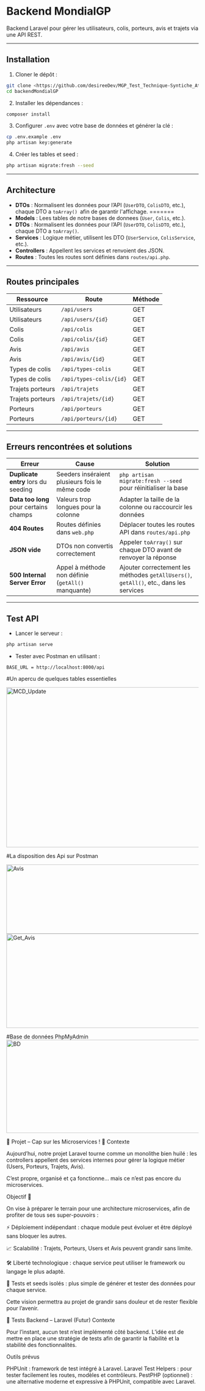 
# Backend MondialGP

Backend Laravel pour gérer les utilisateurs, colis, porteurs, avis et trajets via une API REST.

---

## Installation

1. Cloner le dépôt :

```bash
git clone <https://github.com/desireeDev/MGP_Test_Technique-Syntiche_Attoh.git>
cd backendMondialGP
```

2. Installer les dépendances :

```bash
composer install
```

3. Configurer `.env` avec votre base de données et générer la clé :

```bash
cp .env.example .env
php artisan key:generate
```

4. Créer les tables et seed :

```bash
php artisan migrate:fresh --seed
```

---

## Architecture

* **DTOs** : Normalisent les données pour l’API (`UserDTO`, `ColisDTO`, etc.), chaque DTO a `toArray() `afin de garantir l'affichage.
=======
* **Models** : Lees tables de notre bases de donnees (`User`, `Colis`, etc.).
* **DTOs** : Normalisent les données pour l’API (`UserDTO`, `ColisDTO`, etc.), chaque DTO a `toArray()`.
* **Services** : Logique métier, utilisent les DTO (`UserService`, `ColisService`, etc.).
* **Controllers** : Appellent les services et renvoient des JSON.
* **Routes** : Toutes les routes sont définies dans `routes/api.php`.

---

## Routes principales

| Ressource        | Route                   | Méthode |
| ---------------- | ----------------------- | ------- |
| Utilisateurs     | `/api/users`            | GET     |
| Utilisateurs     | `/api/users/{id}`       | GET     |
| Colis            | `/api/colis`            | GET     |
| Colis            | `/api/colis/{id}`       | GET     |
| Avis             | `/api/avis`             | GET     |
| Avis             | `/api/avis/{id}`        | GET     |
| Types de colis   | `/api/types-colis`      | GET     |
| Types de colis   | `/api/types-colis/{id}` | GET     |
| Trajets porteurs | `/api/trajets`          | GET     |
| Trajets porteurs | `/api/trajets/{id}`     | GET     |
| Porteurs         | `/api/porteurs`         | GET     |
| Porteurs         | `/api/porteurs/{id}`    | GET     |

---

## Erreurs rencontrées et solutions

| Erreur                                 | Cause                                              | Solution                                                                               |
| -------------------------------------- | -------------------------------------------------- | -------------------------------------------------------------------------------------- |
| **Duplicate entry** lors du seeding    | Seeders inséraient plusieurs fois le même code     | `php artisan migrate:fresh --seed` pour réinitialiser la base                          |
| **Data too long** pour certains champs | Valeurs trop longues pour la colonne               | Adapter la taille de la colonne ou raccourcir les données                              |
| **404 Routes**                         | Routes définies dans `web.php`                     | Déplacer toutes les routes API dans `routes/api.php`                                   |
| **JSON vide**                          | DTOs non convertis correctement                    | Appeler `toArray()` sur chaque DTO avant de renvoyer la réponse                        |
| **500 Internal Server Error**          | Appel à méthode non définie (`getAll()` manquante) | Ajouter correctement les méthodes `getAllUsers()`, `getAll()`, etc., dans les services |

---

## Test API

* Lancer le serveur :

```bash
php artisan serve
```

* Tester avec Postman  en utilisant :

```
BASE_URL = http://localhost:8000/api

```


#Un apercu de quelques tables essentielles

<img width="755" height="419" alt="MCD_Update" src="https://github.com/user-attachments/assets/ac2235f4-5f69-49ba-8b62-e2482ac71d6f" />


#La disposition des Api sur Postman


<img width="692" height="181" alt="Avis" src="https://github.com/user-attachments/assets/c83b36b2-c6c0-4bfb-ade2-27cebc031c73" />


<img width="608" height="247" alt="Get_Avis" src="https://github.com/user-attachments/assets/4d7bad2f-6d6a-4d8c-8858-5e210c1d8254" />

#Base de données PhpMyAdmin
<img width="811" height="244" alt="BD" src="https://github.com/user-attachments/assets/75cd4f56-1a17-444d-a911-41943a350267" />

📌 Projet – Cap sur les Microservices ! 🚀
Contexte

Aujourd’hui, notre projet Laravel tourne comme un monolithe bien huilé :
les controllers appellent des services internes pour gérer la logique métier (Users, Porteurs, Trajets, Avis).

C’est propre, organisé et ça fonctionne… mais ce n’est pas encore du microservices.

Objectif 🎯

On vise à préparer le terrain pour une architecture microservices, afin de profiter de tous ses super-pouvoirs :

⚡ Déploiement indépendant : chaque module peut évoluer et être déployé sans bloquer les autres.

📈 Scalabilité : Trajets, Porteurs, Users et Avis peuvent grandir sans limite.

🛠️ Liberté technologique : chaque service peut utiliser le framework ou langage le plus adapté.

🧪 Tests et seeds isolés : plus simple de générer et tester des données pour chaque service.

Cette vision permettra au projet de grandir sans douleur et de rester flexible pour l’avenir.

🧪 Tests Backend – Laravel (Futur)
Contexte

Pour l’instant, aucun test n’est implémenté côté backend.
L’idée est de mettre en place une stratégie de tests afin de garantir la fiabilité et la stabilité des fonctionnalités.

Outils prévus

PHPUnit : framework de test intégré à Laravel.
Laravel Test Helpers : pour tester facilement les routes, modèles et contrôleurs.
PestPHP (optionnel) : une alternative moderne et expressive à PHPUnit, compatible avec Laravel.

